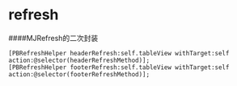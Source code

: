 # refresh

####MJRefresh的二次封装

```
[PBRefreshHelper headerRefresh:self.tableView withTarget:self action:@selector(headerRefreshMethod)];
[PBRefreshHelper footerRefresh:self.tableView withTarget:self action:@selector(footerRefreshMethod)];
```
